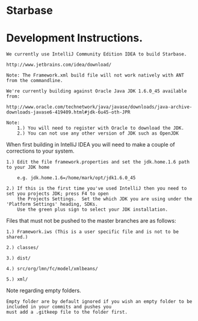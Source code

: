 Starbase
========

Development Instructions.
============================

    We currently use IntelliJ Community Edition IDEA to build Starbase. 
    
    http://www.jetbrains.com/idea/download/   
    
    Note: The Framework.xml build file will not work natively with ANT from the commandline. 
    
    We're currently building against Oracle Java JDK 1.6.0_45 available from:
    
    http://www.oracle.com/technetwork/java/javase/downloads/java-archive-downloads-javase6-419409.html#jdk-6u45-oth-JPR
    
    Note: 
        1.) You will need to register with Oracle to download the JDK.
        2.) You can not use any other version of JDK such as OpenJDK
         
    
    
    
When first building in IntelliJ IDEA you will need to make a couple of corrections to your system.

    1.) Edit the file framework.properties and set the jdk.home.1.6 path to your JDK home
    
        e.g. jdk.home.1.6=/home/mark/opt/jdk1.6.0_45
        
    2.) If this is the first time you've used IntelliJ then you need to set you projects JDK; press F4 to open 
        the Projects Settings.  Set the which JDK you are using under the 'Platform Settings' heading, SDKs.
        Use the green plus sign to select your JDK installation. 
        
      
Files that must not be pushed to the master branches are as follows:

    1.) Framework.iws (This is a user specific file and is not to be shared.)
    
    2.) classes/ 
    
    3.) dist/
    
    4.)	src/org/lmn/fc/model/xmlbeans/
    
    5.)	xml/
    
Note regarding empty folders.

    Empty folder are by default ignored if you wish an empty folder to be included in your commits and pushes you 
    must add a .gitkeep file to the folder first. 
